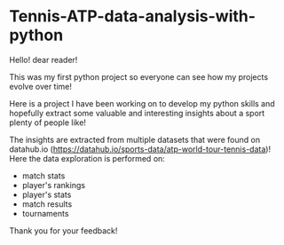 # Tennis-ATP-data-analysis-with-python
Hello! dear reader!

This was my first python project so everyone can see how my projects evolve over time!

Here is a project I have been working on to develop my python skills and hopefully extract some valuable and interesting insights about a sport plenty of people like!

The insights are extracted from multiple datasets that were found on datahub.io (https://datahub.io/sports-data/atp-world-tour-tennis-data)!
Here the data exploration is performed on:
- match stats 
- player's rankings
- player's stats
- match results
- tournaments 

Thank you for your feedback!

